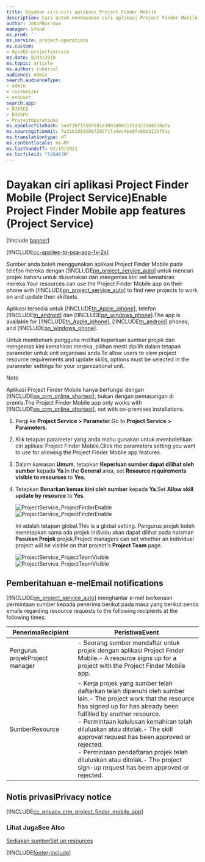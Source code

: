 ```yaml
---
title: Dayakan ciri-ciri aplikasi Project Finder Mobile
description: Cara untuk mendayakan ciri aplikasi Project Finder Mobile untuk Project Service
author: JohnPBurrows
manager: kfend
ms.prod: ''
ms.service: project-operations
ms.custom:
- dyn365-projectservice
ms.date: 8/03/2018
ms.topic: article
ms.author: ruhercul
audience: Admin
search.audienceType:
- admin
- customizer
- enduser
search.app:
- D365CE
- D365PS
- ProjectOperations
ms.openlocfilehash: 5e4f3bf15589181e3095400c131d322184578afa
ms.sourcegitcommit: fa32b1893286f20271fa4ec4be8fc68bd135f53c
ms.translationtype: HT
ms.contentlocale: ms-MY
ms.lasthandoff: 02/15/2021
ms.locfileid: "5284639"
---
```

# <a name="enable-project-finder-mobile-app-features-project-service"></a><span data-ttu-id="2742e-103">Dayakan ciri aplikasi Project Finder Mobile (Project Service)</span><span class="sxs-lookup"><span data-stu-id="2742e-103">Enable Project Finder Mobile app features (Project Service)</span></span>

[!include [banner](../includes/psa-now-project-operations.md)]

[!INCLUDE[cc-applies-to-psa-app-1x-2x](../includes/cc-applies-to-psa-app-1x-2x.md)]

<span data-ttu-id="2742e-104">Sumber anda boleh menggunakan aplikasi Project Finder Mobile pada telefon mereka dengan [!INCLUDE[pn_project_service_auto](../includes/pn-project-service-auto.md)] untuk mencari projek baharu untuk diusahakan dan mengemas kini set kemahiran mereka.</span><span class="sxs-lookup"><span data-stu-id="2742e-104">Your resources can use the Project Finder Mobile app on their phone with [!INCLUDE[pn_project_service_auto](../includes/pn-project-service-auto.md)] to find new projects to work on and update their skillsets.</span></span>  
  
 <span data-ttu-id="2742e-105">Aplikasi tersedia untuk [!INCLUDE[tn_Apple_iphone](../includes/tn-apple-iphone.md)], telefon [!INCLUDE[tn_android](../includes/tn-android.md)] dan [!INCLUDE[pn_windows_phone](../includes/pn-windows-phone.md)].</span><span class="sxs-lookup"><span data-stu-id="2742e-105">The app is available for [!INCLUDE[tn_Apple_iphone](../includes/tn-apple-iphone.md)], [!INCLUDE[tn_android](../includes/tn-android.md)] phones, and [!INCLUDE[pn_windows_phone](../includes/pn-windows-phone.md)].</span></span>  
    
 <span data-ttu-id="2742e-106">Untuk membenark pengguna melihat keperluan sumber projek dan mengemas kini kemahiran mereka, pilihan mesti dipilih dalam tetapan parameter untuk unit organisasi anda.</span><span class="sxs-lookup"><span data-stu-id="2742e-106">To allow users to view project resource requirements and update skills, options must be selected in the parameter settings for your organizational unit.</span></span>
  
> [!NOTE]
>  <span data-ttu-id="2742e-107">Aplikasi Project Finder Mobile hanya berfungsi dengan [!INCLUDE[pn_crm_online_shortest](../includes/pn-crm-online-shortest.md)], bukan dengan pemasangan di premis.</span><span class="sxs-lookup"><span data-stu-id="2742e-107">The Project Finder Mobile app only works with [!INCLUDE[pn_crm_online_shortest](../includes/pn-crm-online-shortest.md)], not with on-premises installations.</span></span>  
  
1. <span data-ttu-id="2742e-108">Pergi ke **Project Service > Parameter**.</span><span class="sxs-lookup"><span data-stu-id="2742e-108">Go to **Project Service > Parameters**.</span></span>  
  
2. <span data-ttu-id="2742e-109">Klik tetapan parameter yang anda mahu gunakan untuk membolehkan ciri aplikasi Project Finder Mobile.</span><span class="sxs-lookup"><span data-stu-id="2742e-109">Click the parameters setting you want to use for allowing the Project Finder Mobile app features.</span></span>  
  
3. <span data-ttu-id="2742e-110">Dalam kawasan **Umum**, tetapkan **Keperluan sumber dapat dilihat oleh sumber** kepada **Ya**.</span><span class="sxs-lookup"><span data-stu-id="2742e-110">In the **General** area, set **Resource requirements visible to resources** to **Yes**.</span></span>  
  
4. <span data-ttu-id="2742e-111">Tetapkan **Benarkan kemas kini oleh sumber** kepada **Ya**.</span><span class="sxs-lookup"><span data-stu-id="2742e-111">Set **Allow skill update by resource** to **Yes**.</span></span>  
  
   <span data-ttu-id="2742e-112">![ProjectService_ProjectFinderEnable](../psa/media/project-service-project-finder-enable.png "ProjectService_ProjectFinderEnable")</span><span class="sxs-lookup"><span data-stu-id="2742e-112">![ProjectService_ProjectFinderEnable](../psa/media/project-service-project-finder-enable.png "ProjectService_ProjectFinderEnable")</span></span>  
  
   <span data-ttu-id="2742e-113">Ini adalah tetapan global.</span><span class="sxs-lookup"><span data-stu-id="2742e-113">This is a global setting.</span></span> <span data-ttu-id="2742e-114">Pengurus projek boleh menetapkan sama ada projek individu akan dapat dilihat pada halaman **Pasukan Projek** projek.</span><span class="sxs-lookup"><span data-stu-id="2742e-114">Project managers can set whether an individual project will be visible on that project's **Project Team** page.</span></span>  
  
   <span data-ttu-id="2742e-115">![ProjectService_ProjectTeamVisible](../psa/media/project-service-project-team-visible.png "ProjectService_ProjectTeamVisible")</span><span class="sxs-lookup"><span data-stu-id="2742e-115">![ProjectService_ProjectTeamVisible](../psa/media/project-service-project-team-visible.png "ProjectService_ProjectTeamVisible")</span></span>  
  
## <a name="email-notifications"></a><span data-ttu-id="2742e-116">Pemberitahuan e-mel</span><span class="sxs-lookup"><span data-stu-id="2742e-116">Email notifications</span></span>  
 [!INCLUDE[pn_project_service_auto](../includes/pn-project-service-auto.md)] <span data-ttu-id="2742e-117">menghantar e-mel berkenaan permintaan sumber kepada penerima berikut pada masa yang berikut:</span><span class="sxs-lookup"><span data-stu-id="2742e-117">sends emails regarding resource requests to the following recipients at the following times:</span></span>  
  
|<span data-ttu-id="2742e-118">Penerima</span><span class="sxs-lookup"><span data-stu-id="2742e-118">Recipient</span></span>|<span data-ttu-id="2742e-119">Peristiwa</span><span class="sxs-lookup"><span data-stu-id="2742e-119">Event</span></span>|  
|---------------|-----------|  
|<span data-ttu-id="2742e-120">Pengurus projek</span><span class="sxs-lookup"><span data-stu-id="2742e-120">Project manager</span></span>|<span data-ttu-id="2742e-121">- Seorang sumber mendaftar untuk projek dengan aplikasi Project Finder Mobile.</span><span class="sxs-lookup"><span data-stu-id="2742e-121">- A resource signs up for a project with the Project Finder Mobile app.</span></span>|  
|<span data-ttu-id="2742e-122">Sumber</span><span class="sxs-lookup"><span data-stu-id="2742e-122">Resource</span></span>|<span data-ttu-id="2742e-123">- Kerja projek yang sumber telah daftarkan telah dipenuhi oleh sumber lain.</span><span class="sxs-lookup"><span data-stu-id="2742e-123">- The project work that the resource has signed up for has already been fulfilled by another resource.</span></span><br /><span data-ttu-id="2742e-124">- Permintaan kelulusan kemahiran telah diluluskan atau ditolak.</span><span class="sxs-lookup"><span data-stu-id="2742e-124">- The skill approval request has been approved or rejected.</span></span><br /><span data-ttu-id="2742e-125">- Permintaan pendaftaran projek telah diluluskan atau ditolak.</span><span class="sxs-lookup"><span data-stu-id="2742e-125">- The project sign-up request has been approved or rejected.</span></span>|  
  
## <a name="privacy-notice"></a><span data-ttu-id="2742e-126">Notis privasi</span><span class="sxs-lookup"><span data-stu-id="2742e-126">Privacy notice</span></span>  
 [!INCLUDE[cc_privacy_crm_project_finder_mobile_app](../includes/cc-privacy-crm-project-finder-mobile-app.md)]  
  
### <a name="see-also"></a><span data-ttu-id="2742e-127">Lihat Juga</span><span class="sxs-lookup"><span data-stu-id="2742e-127">See Also</span></span>  
 [<span data-ttu-id="2742e-128">Sediakan sumber</span><span class="sxs-lookup"><span data-stu-id="2742e-128">Set up resources</span></span>](../psa/set-up-resources.md)


[!INCLUDE[footer-include](../includes/footer-banner.md)]